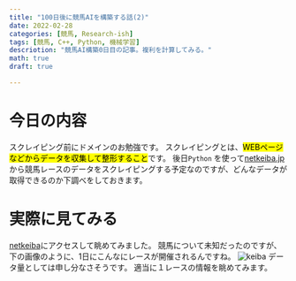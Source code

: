 ```yaml
---
title: "100日後に競馬AIを構築する話(2)"
date: 2022-02-28
categories: [競馬, Research-ish]
tags: [競馬, C++, Python, 機械学習]
descriotion: "競馬AI構築0日目の記事。複利を計算してみる。"
math: true
draft: true

---
```


# 今日の内容
スクレイピング前にドメインのお勉強です。
スクレイピングとは、<mark>WEBページなどからデータを収集して整形すること</mark>です。
後日`Python` を使って[netkeiba.jp]()から競馬レースのデータをスクレイピングする予定なのですが、どんなデータが取得できるのか下調べをしておきます。

# 実際に見てみる
[netkeiba](https://www.netkeiba.com)にアクセスして眺めてみました。
競馬について未知だったのですが、下の画像のように、1日にこんなにレースが開催されるんですね。
![keiba](../keiba2_0.webp)
データ量としては申し分なさそうです。
適当に１レースの情報を眺めてみます。





